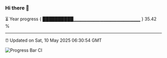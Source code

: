 ### Hi there 👋

⏳ Year progress { ██████████▁▁▁▁▁▁▁▁▁▁▁▁▁▁▁▁▁▁▁▁ } 35.42 %

---

⏰ Updated on Sat, 10 May 2025 06:30:54 GMT

![Progress Bar CI](https://github.com/ZhaoGui/ZhaoGui/workflows/Progress%20Bar%20CI/badge.svg)
